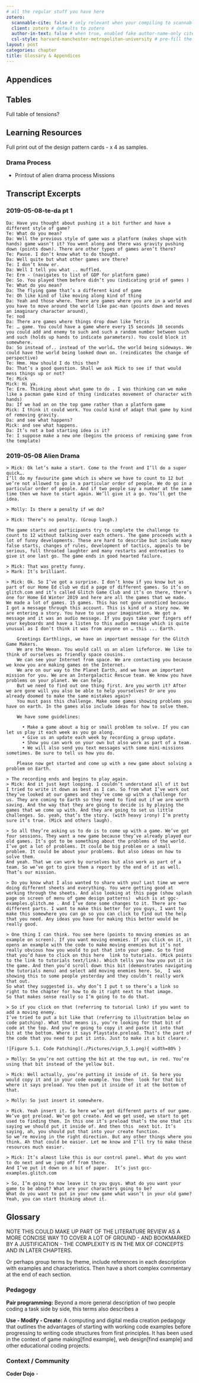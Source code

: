 ```yaml
---
# all the regular stuff you have here
zotero:
  scannable-cite: false # only relevant when your compiling to scannable-cite .odt
  client: zotero # defaults to zotero
  author-in-text: false # when true, enabled fake author-name-only cites by replacing it with the text of the last names of the authors
  csl-style: harvard-manchester-metropolitan-university # pre-fill the style
layout: post
categories: chapter
title: Glossary & Appendices
---
```




## Appendices


## Tables

Full table of tensions?


## Learning Resources  

Full print out of the design pattern cards  - x 4 as samples.

### Drama Process

- Printout of alien drama process
 Missions

## Transcript Excerpts


### 2019-05-08-te-da pt 1

    Da: Have you thought about pushing it a bit further and have a different style of game?
    Te: What do you mean?
    Da: Well the previous style of game was a platform (makes shape with hands) game wasn’t it? You went along and there was gravity pushing down (points down). There are other types of games aren’t there?
    Te: Pause. I don’t know what to do thought.
    Da: Well quite but what other games are there?
    Te: I don’t know er.
    Da: Well I tell you what .. muffled.
    Te: Erm - (navigates to list of GDP for platform game)
    De: So. You played them before didn’t you (indicating grid of games )
    Te: What do you mean?
    Da: The flying game that’s a different kind of game
    Te: Oh like kind of like moving along kind of thing
    Da: Yeah and those where. There are games where you are in a world and you have to move around the world like pac-man (points down and moves an imaginary character around),
    Te: nod
    Da: There are games where things drop down like Tetris
    Te: … game. You could have a game where every 15 seconds 10 seconds you could add and enemy to such and such a random number between such and such (holds up hands to indicate parameters). You could block it somewhere.
    Da: So instead of.. instead of the world… the world being sideways. We could have the world being looked down on. (reindicates the change of perspective)
    Te: Hmm. How should I do this then?
    Da: That’s a good question. Shall we ask Mick to see if that would mess things up or not?  
    Te: Mick
    Mick: Hi ya.
    Te: Erm. Thinking about what game to do . I was thinking can we make like a pacman game kind of thing (indicates movement of character with hands)
    Da: If we had an on the top game rather than a platform game
    Mick: I think it could work. You could kind of adapt that game by kind of removing gravity.
    Da: and see what happens?
    Mick: and see what happens.
    Da: It’s not a bad starting idea is it?
    Te: I suppose make a new one (begins the process of remixing game from the template)

### 2019-05-08 Alien Drama

    > Mick: Ok let’s make a start. Come to the front and I’ll do a super quick….
    I’ll do my favourite game which is where we have to count to 12 but we’re not allowed to go in a particular order of people. We do go in a particular order of people. And if two people say a number at the same time then we have to start again. We’ll give it a go. You’ll get the idea.

    > Molly: Is there a penalty if we do?

    > Mick: There’s no penalty. (Group laugh.)

    The game starts and participants try to complete the challenge to count to 12 without talking over each others. The game proceeds with a lot of funny developments. These are hard to describe but include many false starts, changes of rules, development of tactics, appeals to be serious, full throated laughter and many restarts and entreaties to give it one last go. The game ends in good hearted failure.

    > Mick: That was pretty funny.
    > Mark: It’s brilliant.

    > Mick: Ok. So I’ve got a surprise. I don’t know if you know but as part of our Home Ed club we did a page of different games. So it’s on glitch.com and it’s called Glitch Game Club and it’s on there, there’s one for Home Ed Winter 2019 and here are all the games that we made. We made a lot of games. 15 games. This has not gone unnoticed because I got a message through this account. This is kind of a story now. We are entering a story. You have to use your imagination. We got a message and it was an audio message. If you guys take your fingers off your keyboards and have a listen to this audio message which is quite unusual as I don’t think it was from anyone on … this ... Earth.

        Greetings Earthlings, we have an important message for the Glitch Game Makers.
        We are the Weean. You would call us an alien lifeforce. We like to think of ourselves as friendly space cousins.
        We can see your Internet from space. We are contacting you because we know you are making games on the Internet.
        We are on our way to the Planet Earth, and we have an important mission for you. We are an Intergalactic Rescue team. We know you have problems on your planet. We can help.
        But we need to find out one thing first. Are you worth it? After we are gone will you also be able to help yourselves? Or are you already doomed to make the same mistakes again?
        You must pass this challenge. Make some games showing problems you have on earth. In the games also include ideas for how to solve them.

        We have some guidelines:

          • Make a game about a big or small problem to solve. If you can let us play it each week as you go along.
          • Give us an update each week by recording a group update.
          • Show you can work on your own but also work as part of a team.
          • We will also send you text messages with some mini-missions sometimes. Be sure to tell us how you do.

        Please now get started and come up with a new game about solving a problem on Earth.

    > The recording ends and begins to play again.
    > Mick: And it just kept looping. I couldn’t understand all of it but I tried to write it down as best as I can. So from what I’ve work out they’ve looked at our games and they’ve come up with a challenge for us. They are coming to Earth so they need to find out if we are worth saving. And the way that they are going to decide is by playing the games that we come up with. And they are going to set us little challenges. So. yeah, that’s the story. (with heavy irony) I’m pretty sure it’s true. (Mick and others laugh).

    > So all they’re asking us to do is to come up with a game. We’ve got four sessions. They want a new game because they’ve already played our old games. It’s got to be something about the problems of the world. I’ve got a lot of problems. It could be big problem or a small problem. It could be about your problems. But also ideas on how to solve them.  
    And yeah. That we can work by ourselves but also work as part of a team. So we’ve got to give them a report by the end of it as well. That’s our mission.

    > Do you know what I also wanted to share with you? Last time we were doing different sheets and everything. You were getting good at working through the sheets. And also looking at this page (show splash page on screen of menu of game design patterns)  which is at ggc-examples.glitch.me . And I’ve done some changes to it. There are two different parts. I want to make this better for you guys, I want to make this somewhere you can go so you can click to find out the help that you need. Any ideas you have for making this better would be really good.

    > One thing I can think. You see here (points to moving enemies as an example on screen). If you want moving enemies. If you click on it, it opens an example with the code to make moving enemies but it’s not really obvious how you would to put that into your game. So to find that you’d have to click on this here  link to tutorials. (Mick points to the link to tutorials text/link). Which tells you how you put it in the game. And then you’d scroll down this bit (demonstrates navigating the tutorials menu) and select add moving enemies here. So,  I was showing this to some people yesterday and they couldn’t really work that out.
    So what they suggested is. why don’t I put t so there’s a link so right to the chapter for how to do it right next to that image.
    So that makes sense really so I’m going to to do that.

    > So if you click on that (referring to tutorial link) if you want to add a moving enemy.
    I’ve tried to put a bit like that (referring to illustration below on code patching). What that means is, you’re looking for that bit of code at the top. And you’re going to copy it and paste it into that bit at the bottom. Where it says Playstate.preload. That’s the part of the code that you need to put it into. Just to make it a bit clearer.

    ![Figure 5.1. Code Patching](./Pictures/vign_5_1.png){ width=80% }

    > Molly: So you’re not cutting the bit at the top out, in red. You’re using that bit instead of the yellow bit.

    > Mick: Well actually, you’re putting it inside of it. So here you would copy it and in your code example. You then  look for that bit where it says preload. You then put it inside of it at the bottom of that.   

    > Molly: So just insert it somewhere.

    > Mick. Yeah insert it. So here we’ve got different parts of our game. We’ve got preload. We’ve got create. And we get used, we start to get used to finding them. In this one it’s preload that’s the one that its saying we should put it inside of. And then this  next bit. It’s saying, ah, you should put that into your create function.
    So we’re moving in the right direction. But any other things where you think. Ah that could be easier. Let me know and I’ll try to make these resources much easier.

    > Mick: It’s almost like this is our control panel. What do you want to do next and we jump off from there.
    And I’ve put it down on a bit of paper.  It’s just gcc-examples.glitch.com

    > So, I’m going to now leave it to you guys. What do you want your game to be about? What are your characters going to be?
    What do you want to put in your new game what wasn’t in your old game? Yeah, you can start thinking about it.



## Glossary
NOTE THIS COULD MAKE UP PART OF THE LITERATURE REVIEW AS A MORE CONCISE WAY TO COVER A LOT OF GROUND - AND BOOKMARKED BY A JUSTIFICATION - THE COMPLEXITY IS IN THE MIX OF CONCEPTS AND IN LATER CHAPTERS.

Or perhaps group terms by theme, include references in each description with examples and characteristics. Then have a short complex commentary at the end of each section.  

### Pedagogy

**Pair programming:** Beyond a more general description of two people coding a task side by side, this terms also describes a  

**Use - Modify - Create:** A computing and digital media creation pedagogy that outlines the advantages of starting with working code examples before progressing to writing code structures from first principles. It has been used in the context of game making[find example], web design[find example] and other educational coding projects.

### Context / Community

**Coder Dojo** -
